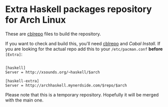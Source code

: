 # Extra Haskell packages repository for Arch Linux

These are [cblrepo](http://hackage.haskell.org/package/cblrepo) files to build the repository.

If you want to check and build this, you'll need [cblrepo](http://hackage.haskell.org/package/cblrepo) and *Cabal Install*. If you are looking for the actual repo add this to your `/etc/pacman.conf` **before** `[Extra]`:

~~~~~ { .bash }

[haskell]
Server = http://xsounds.org/~haskell/$arch

[haskell-extra]
Server = http://archhaskell.mynerdside.com/$repo/$arch

~~~~~

Please note that this is a temporary repository. Hopefully it will be merged with the main one.
